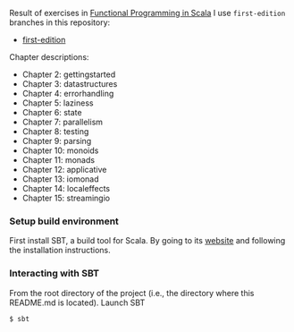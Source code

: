 Result of exercises in [Functional Programming in Scala](http://manning.com/bjarnason/)
I use `first-edition` branches in this repository:
 - [first-edition](https://github.com/fpinscala/fpinscala/tree/first-edition)

Chapter descriptions:

* Chapter 2: gettingstarted
* Chapter 3: datastructures
* Chapter 4: errorhandling
* Chapter 5: laziness
* Chapter 6: state
* Chapter 7: parallelism
* Chapter 8: testing
* Chapter 9: parsing
* Chapter 10: monoids
* Chapter 11: monads
* Chapter 12: applicative
* Chapter 13: iomonad
* Chapter 14: localeffects
* Chapter 15: streamingio

### Setup build environment

First install SBT, a build tool for Scala. By going to its
[website](https://www.scala-sbt.org/) and following the installation instructions.

### Interacting with SBT

From the root directory of the project (i.e., the directory where this README.md is located).
Launch SBT

    $ sbt